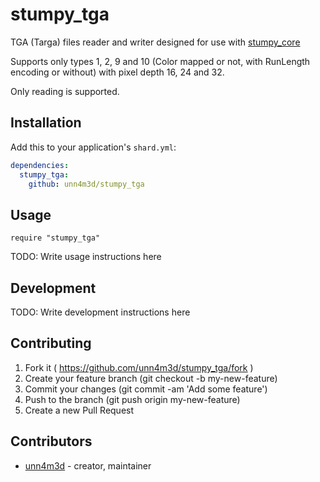 # stumpy_tga

TGA (Targa) files reader and writer designed for use with [stumpy_core](https://github.com/l3kn/stumpy_core)

Supports only types 1, 2, 9 and 10 (Color mapped or not, with RunLength encoding or without) with pixel depth 16, 24 and 32.

Only reading is supported.
## Installation

Add this to your application's `shard.yml`:

```yaml
dependencies:
  stumpy_tga:
    github: unn4m3d/stumpy_tga
```

## Usage

```crystal
require "stumpy_tga"
```

TODO: Write usage instructions here

## Development

TODO: Write development instructions here

## Contributing

1. Fork it ( https://github.com/unn4m3d/stumpy_tga/fork )
2. Create your feature branch (git checkout -b my-new-feature)
3. Commit your changes (git commit -am 'Add some feature')
4. Push to the branch (git push origin my-new-feature)
5. Create a new Pull Request

## Contributors

- [unn4m3d](https://github.com/unn4m3d) - creator, maintainer
